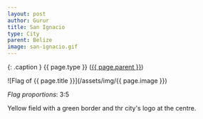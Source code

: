 ```yaml
---
layout: post
author: Gurur
title: San Ignacio
type: City
parent: Belize
image: san-ignacio.gif
---
```

{: .caption }
{{ page.type }} ([{{ page.parent }}](/2019/03/25/belize.html))

![Flag of {{ page.title }}](/assets/img/{{ page.image }})

*Flag proportions*: 3:5

Yellow field with a green border and thr city's logo at the centre.